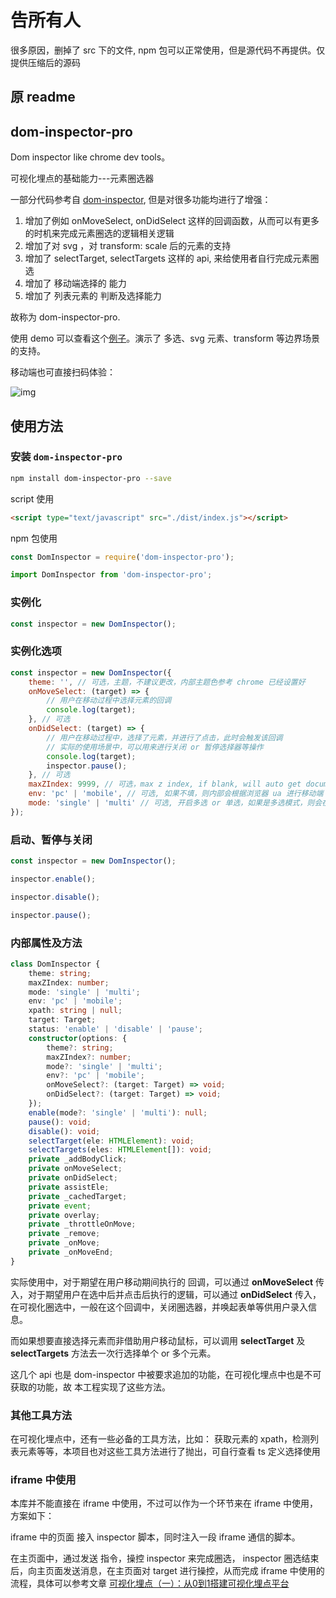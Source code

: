 # 告所有人

很多原因，删掉了 src 下的文件, npm 包可以正常使用，但是源代码不再提供。仅提供压缩后的源码

## 原 readme

dom-inspector-pro
--------------------------------

Dom inspector like chrome dev tools。

可视化埋点的基础能力---元素圈选器

一部分代码参考自 [dom-inspector](https://github.com/luoye-fe/dom-inspector#readme), 但是对很多功能均进行了增强：

1. 增加了例如 onMoveSelect, onDidSelect 这样的回调函数，从而可以有更多的时机来完成元素圈选的逻辑相关逻辑
2. 增加了对 svg ，对 transform: scale 后的元素的支持
3. 增加了 selectTarget, selectTargets 这样的 api, 来给使用者自行完成元素圈选
4. 增加了 移动端选择的 能力
5. 增加了 列表元素的 判断及选择能力

故称为 dom-inspector-pro.

使用 demo 可以查看这个[例子](https://blog.maxiaobo.com.cn/dom-inspector-pro/demo/index.html)。演示了 多选、svg 元素、transform 等边界场景的支持。

移动端也可直接扫码体验：

![img](https://tva1.sinaimg.cn/large/008vxvgGly1h95hsdv1l9j307f07ejrs.jpg)

## 使用方法

### 安装 `dom-inspector-pro`

```bash
npm install dom-inspector-pro --save
```

script 使用

```html
<script type="text/javascript" src="./dist/index.js"></script>
```

npm 包使用

```js
const DomInspector = require('dom-inspector-pro');
```

```js
import DomInspector from 'dom-inspector-pro';
```

### 实例化

```js
const inspector = new DomInspector();
```

### 实例化选项

```js
const inspector = new DomInspector({
    theme: '', // 可选，主题，不建议更改，内部主题色参考 chrome 已经设置好
    onMoveSelect: (target) => {
        // 用户在移动过程中选择元素的回调
        console.log(target);
    }, // 可选
    onDidSelect: (target) => {
        // 用户在移动过程中，选择了元素，并进行了点击，此时会触发该回调
        // 实际的使用场景中，可以用来进行关闭 or 暂停选择器等操作
        console.log(target);
        inspector.pause();
    }, // 可选
    maxZIndex: 9999, // 可选，max z index, if blank, will auto get document.all max z index
    env: 'pc' | 'mobile', // 可选, 如果不填，则内部会根据浏览器 ua 进行移动端 or pc 端的判断
    mode: 'single' | 'multi' // 可选, 开启多选 or 单选，如果是多选模式，则会在选中元素时，检测该元素是否处于列表中，如果是，则会全选多个元素
});
```

### 启动、暂停与关闭

```js
const inspector = new DomInspector();

inspector.enable();

inspector.disable();

inspector.pause();
```

### 内部属性及方法

```ts
class DomInspector {
    theme: string;
    maxZIndex: number;
    mode: 'single' | 'multi';
    env: 'pc' | 'mobile';
    xpath: string | null;
    target: Target;
    status: 'enable' | 'disable' | 'pause';
    constructor(options: {
        theme?: string;
        maxZIndex?: number;
        mode?: 'single' | 'multi';
        env?: 'pc' | 'mobile';
        onMoveSelect?: (target: Target) => void;
        onDidSelect?: (target: Target) => void;
    });
    enable(mode?: 'single' | 'multi'): null;
    pause(): void;
    disable(): void;
    selectTarget(ele: HTMLElement): void;
    selectTargets(eles: HTMLElement[]): void;
    private _addBodyClick;
    private onMoveSelect;
    private onDidSelect;
    private assistEle;
    private _cachedTarget;
    private event;
    private overlay;
    private _throttleOnMove;
    private _remove;
    private _onMove;
    private _onMoveEnd;
}
```

实际使用中，对于期望在用户移动期间执行的 回调，可以通过 **onMoveSelect** 传入，对于期望用户在选中后并点击后执行的逻辑，可以通过 **onDidSelect** 传入，在可视化圈选中，一般在这个回调中，关闭圈选器，并唤起表单等供用户录入信息。

而如果想要直接选择元素而非借助用户移动鼠标，可以调用 **selectTarget** 及 **selectTargets** 方法去一次行选择单个 or 多个元素。

这几个 api 也是 dom-inspector 中被要求追加的功能，在可视化埋点中也是不可获取的功能，故 本工程实现了这些方法。

### 其他工具方法

在可视化埋点中，还有一些必备的工具方法，比如： 获取元素的 xpath，检测列表元素等等，本项目也对这些工具方法进行了抛出，可自行查看 ts 定义选择使用

### iframe 中使用

本库并不能直接在 iframe 中使用，不过可以作为一个环节来在 iframe 中使用，方案如下：

iframe 中的页面 接入 inspector 脚本，同时注入一段 iframe 通信的脚本。

在主页面中，通过发送 指令，操控 inspector 来完成圈选， inspector 圈选结束后，向主页面发送消息，在主页面对 target 进行操控，从而完成 iframe 中使用的流程，具体可以参考文章 [可视化埋点（一）：从0到1搭建可视化埋点平台](https://blog.maxiaobo.com.cn/2022/09/03/%E5%8F%AF%E8%A7%86%E5%8C%96%E5%9F%8B%E7%82%B9%EF%BC%88%E4%B8%80%EF%BC%89%EF%BC%9A%E4%BB%8E0%E5%88%B01%E6%90%AD%E5%BB%BA%E5%8F%AF%E8%A7%86%E5%8C%96%E5%9F%8B%E7%82%B9%E5%B9%B3%E5%8F%B0/)
